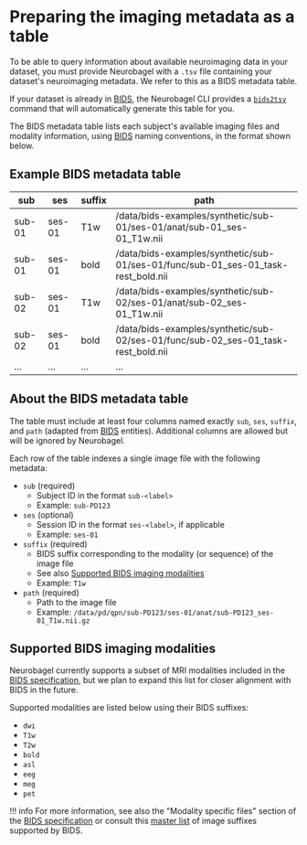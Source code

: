 # Preparing the imaging metadata as a table

To be able to query information about available neuroimaging data in your dataset, you must provide Neurobagel with a `.tsv` file containing your dataset's neuroimaging metadata.
We refer to this as a BIDS metadata table.

If your dataset is already in [BIDS](https://bids-specification.readthedocs.io/en/stable/), the Neurobagel CLI provides a [`bids2tsv`](cli.md#generate-a-bids-metadata-table) command that will automatically generate this table for you.

The BIDS metadata table lists each subject's available imaging files and modality information, using [BIDS](https://bids-specification.readthedocs.io/en/stable/) naming conventions, in the format shown below.

## Example BIDS metadata table
sub | ses | suffix | path
---- | ---- | ---- | ----
sub-01 | ses-01 | T1w | /data/bids-examples/synthetic/sub-01/ses-01/anat/sub-01_ses-01_T1w.nii
sub-01 | ses-01 | bold | /data/bids-examples/synthetic/sub-01/ses-01/func/sub-01_ses-01_task-rest_bold.nii
sub-02 | ses-01 | T1w | /data/bids-examples/synthetic/sub-02/ses-01/anat/sub-02_ses-01_T1w.nii
sub-02 | ses-01 | bold | /data/bids-examples/synthetic/sub-02/ses-01/func/sub-02_ses-01_task-rest_bold.nii
... | ... | ... | ... | ...


## About the BIDS metadata table
The table must include at least four columns named exactly `sub`, `ses`, `suffix`, and `path` (adapted from [BIDS](https://bids-specification.readthedocs.io/en/stable/) entities). 
Additional columns are allowed but will be ignored by Neurobagel.

Each row of the table indexes a single image file with the following metadata:

- `sub` (required)
    - Subject ID in the format `sub-<label>`
    - Example: `sub-PD123`
- `ses` (optional)
    - Session ID in the format `ses-<label>`, if applicable
    - Example: `ses-01`
- `suffix` (required)
    - BIDS suffix corresponding to the modality (or sequence) of the image file 
    - See also [Supported BIDS imaging modalities](#supported-bids-imaging-modalities)
    - Example: `T1w`
- `path` (required)
    - Path to the image file
    - Example: `/data/pd/qpn/sub-PD123/ses-01/anat/sub-PD123_ses-01_T1w.nii.gz`


## Supported BIDS imaging modalities

Neurobagel currently supports a subset of MRI modalities included in the [BIDS specification](https://bids-specification.readthedocs.io/en/stable/),
but we plan to expand this list for closer alignment with BIDS in the future.

Supported modalities are listed below using their BIDS suffixes:

- `dwi`
- `T1w`
- `T2w`
- `bold`
- `asl`
- `eeg`
- `meg`
- `pet`

!!! info
    For more information, see also the "Modality specific files" section of the [BIDS specification](https://bids-specification.readthedocs.io/en/stable/) 
    or consult this [master list](https://github.com/bids-standard/bids-specification/blob/master/src/schema/objects/suffixes.yaml) of image suffixes supported by BIDS.
